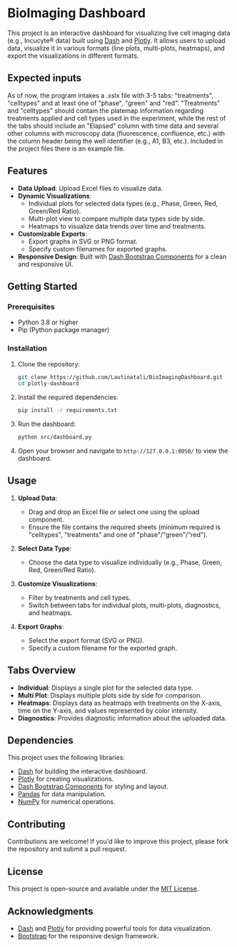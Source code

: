 # BioImaging Dashboard

This project is an interactive dashboard for visualizing live cell imaging data (e.g., Incucyte® data) built using [Dash](https://dash.plotly.com/) and [Plotly](https://plotly.com/). It allows users to upload data, visualize it in various formats (line plots, multi-plots, heatmaps), and export the visualizations in different formats.

## Expected inputs
As of now, the program intakes a .xslx file with 3-5 tabs: "treatments", "celltypes" and at least one of "phase", "green" and "red". "Treatments" and "celltypes" should contain the platemap information regarding treatments applied and cell types used in the experiment, while the rest of the tabs should include an "Elapsed" column with time data and several other columns with microscopy data (fluorescence, confluence, etc.) with the column header being the well identifier (e.g., A1, B3, etc.). Included in the project files there is an example file. 

## Features

- **Data Upload**: Upload Excel files to visualize data.
- **Dynamic Visualizations**:
  - Individual plots for selected data types (e.g., Phase, Green, Red, Green/Red Ratio).
  - Multi-plot view to compare multiple data types side by side.
  - Heatmaps to visualize data trends over time and treatments.
- **Customizable Exports**:
  - Export graphs in SVG or PNG format.
  - Specify custom filenames for exported graphs.
- **Responsive Design**: Built with [Dash Bootstrap Components](https://dash-bootstrap-components.opensource.faculty.ai/) for a clean and responsive UI.

## Getting Started

### Prerequisites

- Python 3.8 or higher
- Pip (Python package manager)

### Installation

1. Clone the repository:
   ```bash
   git clone https://github.com/Lautinatali/BioImagingDashboard.git
   cd plotly-dashboard
   ```

2. Install the required dependencies:
   ```bash
   pip install -r requirements.txt
   ```

3. Run the dashboard:
   ```bash
   python src/dashboard.py
   ```

4. Open your browser and navigate to `http://127.0.0.1:8050/` to view the dashboard.

## Usage

1. **Upload Data**:
   - Drag and drop an Excel file or select one using the upload component.
   - Ensure the file contains the required sheets (minimum required is "celltypes", "treatments" and one of "phase"/"green"/"red").

2. **Select Data Type**:
   - Choose the data type to visualize individually (e.g., Phase, Green, Red, Green/Red Ratio).

3. **Customize Visualizations**:
   - Filter by treatments and cell types.
   - Switch between tabs for individual plots, multi-plots, diagnostics, and heatmaps.

4. **Export Graphs**:
   - Select the export format (SVG or PNG).
   - Specify a custom filename for the exported graph.

## Tabs Overview

- **Individual**: Displays a single plot for the selected data type.
- **Multi Plot**: Displays multiple plots side by side for comparison.
- **Heatmaps**: Displays data as heatmaps with treatments on the X-axis, time on the Y-axis, and values represented by color intensity.
- **Diagnostics**: Provides diagnostic information about the uploaded data.

## Dependencies

This project uses the following libraries:
- [Dash](https://dash.plotly.com/) for building the interactive dashboard.
- [Plotly](https://plotly.com/) for creating visualizations.
- [Dash Bootstrap Components](https://dash-bootstrap-components.opensource.faculty.ai/) for styling and layout.
- [Pandas](https://pandas.pydata.org/) for data manipulation.
- [NumPy](https://numpy.org/) for numerical operations.

## Contributing

Contributions are welcome! If you'd like to improve this project, please fork the repository and submit a pull request.

## License

This project is open-source and available under the [MIT License](LICENSE).

## Acknowledgments

- [Dash](https://dash.plotly.com/) and [Plotly](https://plotly.com/) for providing powerful tools for data visualization.
- [Bootstrap](https://getbootstrap.com/) for the responsive design framework.
